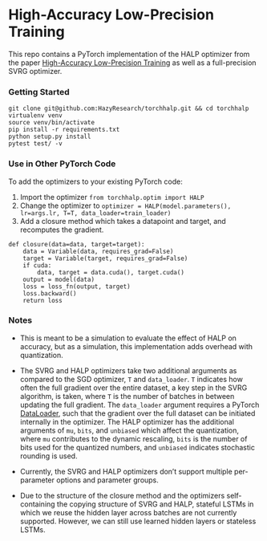 High-Accuracy Low-Precision Training
====================================
This repo contains a PyTorch implementation of the HALP optimizer from the paper [High-Accuracy Low-Precision Training](https://arxiv.org/abs/1803.03383) as well as a full-precision SVRG optimizer.

### Getting Started

```
git clone git@github.com:HazyResearch/torchhalp.git && cd torchhalp
virtualenv venv
source venv/bin/activate
pip install -r requirements.txt
python setup.py install
pytest test/ -v
```

### Use in Other PyTorch Code
To add the optimizers to your existing PyTorch code:

1. Import the optimizer
`from torchhalp.optim import HALP`
2. Change the optimizer to `optimizer = HALP(model.parameters(), lr=args.lr, T=T, data_loader=train_loader)`
3. Add a closure method which takes a datapoint and target, and recomputes the gradient.
```
def closure(data=data, target=target):
	data = Variable(data, requires_grad=False)
	target = Variable(target, requires_grad=False)
    if cuda:
        data, target = data.cuda(), target.cuda()
    output = model(data)
    loss = loss_fn(output, target)
    loss.backward()
    return loss
 ```

###  Notes

* This is meant to be a simulation to evaluate the effect of HALP on accuracy, but as a simulation, this implementation adds overhead with quantization. 

* The SVRG and HALP optimizers take two additional arguments as compared to the SGD optimizer, `T` and `data_loader`. `T` indicates how often the full gradient over the entire dataset, a key step in the SVRG algorithm, is taken, where `T` is the number of batches in between updating the full gradient. The `data_loader` argument requires a PyTorch [DataLoader](http://pytorch.org/docs/master/data.html#torch.utils.data.DataLoader), such that the gradient over the full dataset can be initiated internally in the optimizer. The HALP optimizer has the additional arguments of `mu`, `bits`, and `unbiased` which affect the quantization, where `mu` contributes to the dynamic rescaling, `bits` is the number of bits used for the quantized numbers, and `unbiased` indicates stochastic rounding is used.

* Currently, the SVRG and HALP optimizers don’t support multiple per-parameter options and parameter groups.

* Due to the structure of the closure method and the optimizers self-containing the copying structure of SVRG and HALP, stateful LSTMs in which we reuse the hidden layer across batches are not currently supported. However, we can still use learned hidden layers or stateless LSTMs.

